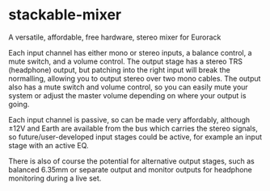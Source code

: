 # stackable-mixer
A versatile, affordable, free hardware, stereo mixer for Eurorack
  
Each input channel has either mono or stereo inputs, a balance control, a mute switch, and a volume control.
The output stage has a stereo TRS (headphone) output, but patching into the right input will break the normalling, allowing you to output stereo over two mono cables.
The output also has a mute switch and volume control, so you can easily mute your system or adjust the master volume depending on where your output is going.
  
Each input channel is passive, so can be made very affordably, although ±12V and Earth are available from the bus which carries the stereo signals, so future/user-developed input stages could be active, for example an input stage with an active EQ.
  
There is also of course the potential for alternative output stages, such as balanced 6.35mm or separate output and monitor outputs for headphone monitoring during a live set.
